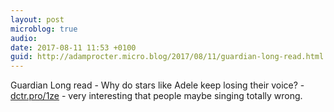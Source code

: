 ```yaml
---
layout: post
microblog: true
audio: 
date: 2017-08-11 11:53 +0100
guid: http://adamprocter.micro.blog/2017/08/11/guardian-long-read.html
---
```

Guardian Long read - Why do stars like Adele keep losing their voice? - [dctr.pro/1ze](http://dctr.pro/1ze) - very interesting that people maybe singing totally wrong.
